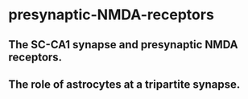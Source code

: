 # presynaptic-NMDA-receptors

## The SC-CA1 synapse and presynaptic NMDA receptors.

## The role of astrocytes at a tripartite synapse.



